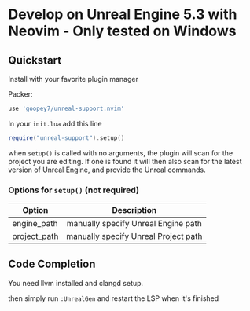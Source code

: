 # Develop on Unreal Engine 5.3 with Neovim - Only tested on Windows

## Quickstart
Install with your favorite plugin manager

Packer:
```lua
use 'goopey7/unreal-support.nvim'
```

In your `init.lua` add this line
```lua
require("unreal-support").setup()
```
when `setup()` is called with no arguments, the plugin will scan for the project you are editing. If one is found it will then also scan for the latest version of Unreal Engine, and provide the Unreal commands.

### Options for `setup()` (not required)
| Option   |      Description      |
|----------|:-------------:|
| engine_path | manually specify Unreal Engine path |
| project_path | manually specify Unreal Project path |

## Code Completion
You need llvm installed and clangd setup.

then simply run `:UnrealGen` and restart the LSP when it's finished
